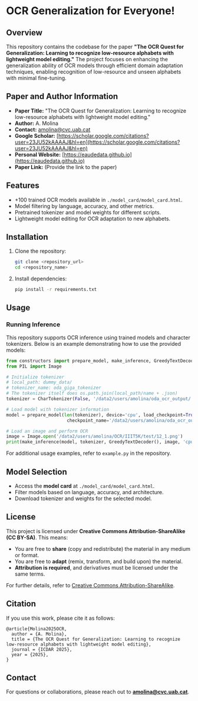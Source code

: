 # OCR Generalization for Everyone!

## Overview
This repository contains the codebase for the paper **"The OCR Quest for Generalization: Learning to recognize low-resource alphabets with lightweight model editing."** The project focuses on enhancing the generalization ability of OCR models through efficient domain adaptation techniques, enabling recognition of low-resource and unseen alphabets with minimal fine-tuning.

## Paper and Author Information
- **Paper Title:** "The OCR Quest for Generalization: Learning to recognize low-resource alphabets with lightweight model editing."
- **Author:** A. Molina
- **Contact:** [amolina@cvc.uab.cat](mailto:amolina@cvc.uab.cat)
- **Google Scholar:** [https://scholar.google.com/citations?user=23JU52kAAAAJ&hl=en](https://scholar.google.com/citations?user=23JU52kAAAAJ&hl=en)
- **Personal Website:** [https://eaudedata.github.io](https://eaudedata.github.io)
- **Paper Link:** (Provide the link to the paper)

## Features
- +100 trained OCR models available in `./model_card/model_card.html`.
- Model filtering by language, accuracy, and other metrics.
- Pretrained tokenizer and model weights for different scripts.
- Lightweight model editing for OCR adaptation to new alphabets.

## Installation
1. Clone the repository:
   ```sh
   git clone <repository_url>
   cd <repository_name>
   ```
2. Install dependencies:
   ```sh
   pip install -r requirements.txt
   ```

## Usage
### Running Inference
This repository supports OCR inference using trained models and character tokenizers. Below is an example demonstrating how to use the provided models:

```python
from constructors import prepare_model, make_inference, GreedyTextDecoder, CharTokenizer
from PIL import Image

# Initialize tokenizer
# local_path: dummy_data/
# tokenizer_name: oda_giga_tokenizer
# The tokenizer itself does os.path.join(local_path/name + .json)
tokenizer = CharTokenizer(False, '/data2/users/amolina/oda_ocr_output/', 'oda_giga_tokenizer')

# Load model with tokenizer information
model = prepare_model(len(tokenizer), device='cpu', load_checkpoint=True,
                       checkpoint_name='/data2/users/amolina/oda_ocr_output/ft_from_hiertext/ftmlt_from_hiertext/ftmlt_from_hiertext.pt')

# Load an image and perform OCR
image = Image.open('/data2/users/amolina/OCR/IIIT5K/test/12_1.png')
print(make_inference(model, tokenizer, GreedyTextDecoder(), image, 'cpu'))
```

For additional usage examples, refer to `example.py` in the repository.

## Model Selection
- Access the **model card** at `./model_card/model_card.html`.
- Filter models based on language, accuracy, and architecture.
- Download tokenizer and weights for the selected model.

## License
This project is licensed under **Creative Commons Attribution-ShareAlike (CC BY-SA)**. This means:
- You are free to **share** (copy and redistribute) the material in any medium or format.
- You are free to **adapt** (remix, transform, and build upon) the material.
- **Attribution is required**, and derivatives must be licensed under the same terms.

For further details, refer to [Creative Commons Attribution-ShareAlike](https://creativecommons.org/licenses/by-sa/4.0/).

## Citation
If you use this work, please cite it as follows:

```
@article{Molina2025OCR,
  author = {A. Molina},
  title = {The OCR Quest for Generalization: Learning to recognize low-resource alphabets with lightweight model editing},
  journal = {ICDAR 2025},
  year = {2025},
}
```

## Contact
For questions or collaborations, please reach out to **amolina@cvc.uab.cat**.

